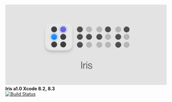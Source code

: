 ![Alt text](https://github.com/mita4829/Iris/blob/master/Header.jpg "Iris a1.0")
<b>Iris a1.0 Xcode 8.2, 8.3</b><br/>
[![Build Status](https://travis-ci.org/mita4829/Iris.svg?branch=master)](https://travis-ci.org/mita4829/Iris)
